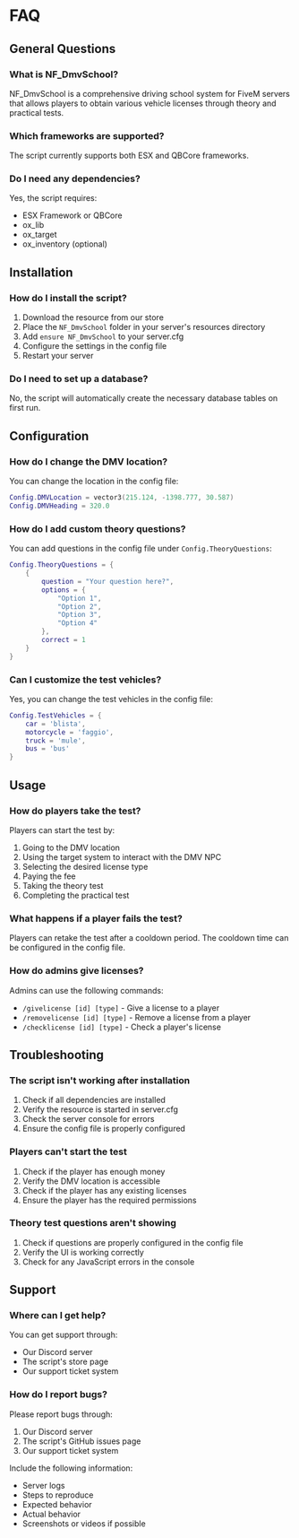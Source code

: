 # FAQ

## General Questions

### What is NF_DmvSchool?
NF_DmvSchool is a comprehensive driving school system for FiveM servers that allows players to obtain various vehicle licenses through theory and practical tests.

### Which frameworks are supported?
The script currently supports both ESX and QBCore frameworks.

### Do I need any dependencies?
Yes, the script requires:
- ESX Framework or QBCore
- ox_lib
- ox_target
- ox_inventory (optional)

## Installation

### How do I install the script?
1. Download the resource from our store
2. Place the `NF_DmvSchool` folder in your server's resources directory
3. Add `ensure NF_DmvSchool` to your server.cfg
4. Configure the settings in the config file
5. Restart your server

### Do I need to set up a database?
No, the script will automatically create the necessary database tables on first run.

## Configuration

### How do I change the DMV location?
You can change the location in the config file:
```lua
Config.DMVLocation = vector3(215.124, -1398.777, 30.587)
Config.DMVHeading = 320.0
```

### How do I add custom theory questions?
You can add questions in the config file under `Config.TheoryQuestions`:
```lua
Config.TheoryQuestions = {
    {
        question = "Your question here?",
        options = {
            "Option 1",
            "Option 2",
            "Option 3",
            "Option 4"
        },
        correct = 1
    }
}
```

### Can I customize the test vehicles?
Yes, you can change the test vehicles in the config file:
```lua
Config.TestVehicles = {
    car = 'blista',
    motorcycle = 'faggio',
    truck = 'mule',
    bus = 'bus'
}
```

## Usage

### How do players take the test?
Players can start the test by:
1. Going to the DMV location
2. Using the target system to interact with the DMV NPC
3. Selecting the desired license type
4. Paying the fee
5. Taking the theory test
6. Completing the practical test

### What happens if a player fails the test?
Players can retake the test after a cooldown period. The cooldown time can be configured in the config file.

### How do admins give licenses?
Admins can use the following commands:
- `/givelicense [id] [type]` - Give a license to a player
- `/removelicense [id] [type]` - Remove a license from a player
- `/checklicense [id] [type]` - Check a player's license

## Troubleshooting

### The script isn't working after installation
1. Check if all dependencies are installed
2. Verify the resource is started in server.cfg
3. Check the server console for errors
4. Ensure the config file is properly configured

### Players can't start the test
1. Check if the player has enough money
2. Verify the DMV location is accessible
3. Check if the player has any existing licenses
4. Ensure the player has the required permissions

### Theory test questions aren't showing
1. Check if questions are properly configured in the config file
2. Verify the UI is working correctly
3. Check for any JavaScript errors in the console

## Support

### Where can I get help?
You can get support through:
- Our Discord server
- The script's store page
- Our support ticket system

### How do I report bugs?
Please report bugs through:
1. Our Discord server
2. The script's GitHub issues page
3. Our support ticket system

Include the following information:
- Server logs
- Steps to reproduce
- Expected behavior
- Actual behavior
- Screenshots or videos if possible 